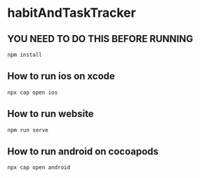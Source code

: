 # habitAndTaskTracker

<!-- ## Project setup
```
npm install
```

### Compiles and hot-reloads for development
```
npm run serve
```

### Compiles and minifies for production
```
npm run build
```

### Lints and fixes files
```
npm run lint
```

### Customize configuration
See [Configuration Reference](https://cli.vuejs.org/config/). -->

## YOU NEED TO DO THIS BEFORE RUNNING
```
npm install
```

## How to run ios on xcode
```
npx cap open ios
```

## How to run website
```
npm run serve
```

## How to run android on cocoapods
```
npx cap open android
```